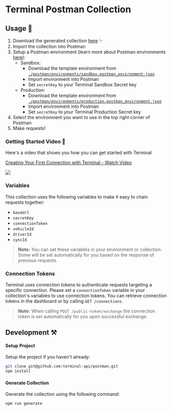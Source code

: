# Terminal Postman Collection

## Usage 🚀

1. Download the generated collection [here](./postman) ✨
2. Import the collection into Postman
3. Setup a Postman environment (learn more about Postman environments [here](https://learning.postman.com/docs/sending-requests/managing-environments/)):
    - Sandbox:
      - Download the template environment from [`./postman/environments/sandbox.postman_environment.json`](`./postman/environments/sandbox.postman_environment.json`)
      - Import environment into Postman
      - Set `secretKey` to your Terminal Sandbox Secret key
    - Production:
      - Download the template environment from [`./postman/environments/production.postman_environment.json`](`./postman/environments/production.postman_environment.json`)
      - Import environment into Postman
      - Set `secretKey` to your Terminal Production Secret key
4. Select the environment you want to use in the top right corner of Postman
5. Make requests!

### Getting Started Video 🎥

Here's a video that shows you how you can get started with Terminal

<div>
    <a href="https://www.loom.com/share/c8f94e90f97146a58b94401c2838166c">
      <p>Creating Your First Connection with Terminal - Watch Video</p>
    </a>
    <a href="https://www.loom.com/share/c8f94e90f97146a58b94401c2838166c">
      <img style="max-width:300px;" src="https://cdn.loom.com/sessions/thumbnails/c8f94e90f97146a58b94401c2838166c-with-play.gif">
    </a>
  </div>

### Variables

This collection uses the following variables to make it easy to chain requests together:
- `baseUrl`
- `secretKey`
- `connectionToken`
- `vehicleId`
- `driverId`
- `syncId`

> **Note:** You can set these variables in your environment or collection. Some will be set automatically for you based on the response of previous requests.

### Connection Tokens

Terminal uses connection tokens to authenticate requests targeting a specific connection. Please set a `connectionToken` variable in your collection's variables to use connection tokens. You can retrieve connection tokens in the dashboard or by calling `GET /connections`.

> **Note:** When calling `POST /public-token/exchange` the connection token is set automatically for you upon successful exchange.

## Development ⚒️

#### Setup Project
Setup the project if you haven't already:

```bash
git clone git@github.com:terminal-api/postman.git
npm install
```

#### Generate Collection
Generate the collection using the following command:

```bash
npm run generate
```